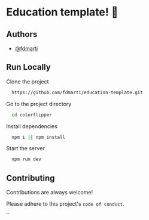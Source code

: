 
# Education template! 👋


## Authors

- [@fdmarti](https://github.com/fdmarti)


## Run Locally

Clone the project

```bash
  https://github.com/fdmarti/education-template.git
```

Go to the project directory

```bash
  cd colorflipper
```

Install dependencies

```bash
  npm i || npm install
```

Start the server

```bash
  npm run dev
```


## Contributing

Contributions are always welcome!

Please adhere to this project's `code of conduct`.

``